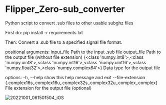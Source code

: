 # Flipper_Zero-sub_converter
Python script to convert .sub files to other usable subghz files

First do:
pip install -r requirements.txt

Then:
Convert a .sub file to a specified signal file format.

positional arguments:
  input_file            Path to the input .sub file
  output_file           Path to the output file (without file extension)
  {<class 'numpy.int8'>,<class 'numpy.uint8'>,<class 'numpy.int16'>,<class 'numpy.uint16'>,<class 'numpy.float32'>,<class 'numpy.complex64'>}
                        Data type for the output file

options:
  -h, --help            show this help message and exit
  --file-extension {.complex16s,.complex16u,.complex32s,.complex32u,.complex,.complex}
                        File extension for the output file (optional)

![20221001_061501504_iOS](https://user-images.githubusercontent.com/57732082/235715064-31017bf2-7b16-401a-b894-83680b1aa135.jpg)
